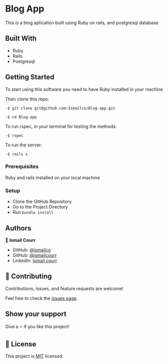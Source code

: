 # Blog App

This is a blog aplication built using Ruby on rails, and postgresql database

## Built With

- Ruby
- Rails
- Postgresql

## Getting Started

To start using this software you need to have Ruby installed in your machine

Then clone this repo:

```
-$ git clone git@github.com:Ismailco/Blog-app.git
```

```
-$ cd Blog-app
```

To run rspec, in your terminal for testing the methods:

```
-$ rspec
```

To run the server:

```
-$ rails s
```

### Prerequisites

Ruby and rails installed on your local machine

### Setup

- Clone the GitHub Repository
- Go to the Project Directory
- Run `bundle install`

## Authors

👤 **Ismail Courr**

- GitHub: [@ismailco](https://github.com/ismailco)
- GitHub: [@ismailcourr](https://twitter.com/ismailcourr)
- LinkedIn: [Ismail courr](https://www.linkedin.com/in/ismailcourr)

## 🤝 Contributing

Contributions, issues, and feature requests are welcome!

Feel free to check the [issues page](../../issues/).

## Show your support

Give a ⭐️ if you like this project!

## 📝 License

This project is [MIT](./LICENSE) licensed.
